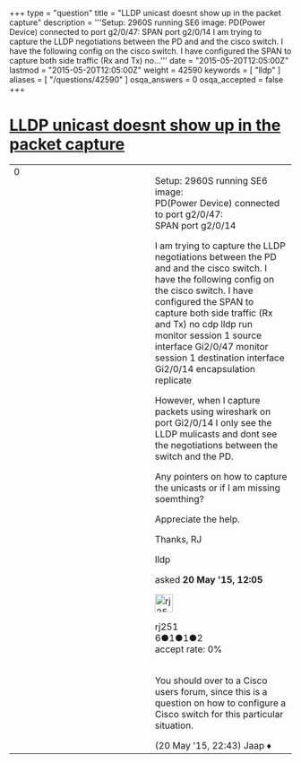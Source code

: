 +++
type = "question"
title = "LLDP unicast doesnt show up in the packet capture"
description = '''Setup: 2960S running SE6 image:  PD(Power Device) connected to port g2/0/47: SPAN port g2/0/14 I am trying to capture the LLDP negotiations between the PD and and the cisco switch. I have the following config on the cisco switch. I have configured the SPAN to capture both side traffic (Rx and Tx) no...'''
date = "2015-05-20T12:05:00Z"
lastmod = "2015-05-20T12:05:00Z"
weight = 42590
keywords = [ "lldp" ]
aliases = [ "/questions/42590" ]
osqa_answers = 0
osqa_accepted = false
+++

<div class="headNormal">

# [LLDP unicast doesnt show up in the packet capture](/questions/42590/lldp-unicast-doesnt-show-up-in-the-packet-capture)

</div>

<div id="main-body">

<div id="askform">

<table id="question-table" style="width:100%;"><colgroup><col style="width: 50%" /><col style="width: 50%" /></colgroup><tbody><tr class="odd"><td style="width: 30px; vertical-align: top"><div class="vote-buttons"><div id="post-42590-score" class="post-score" title="current number of votes">0</div><div id="favorite-count" class="favorite-count"></div></div></td><td><div id="item-right"><div class="question-body"><p>Setup: 2960S running SE6 image:<br />
PD(Power Device) connected to port g2/0/47:<br />
SPAN port g2/0/14</p><p>I am trying to capture the LLDP negotiations between the PD and and the cisco switch. I have the following config on the cisco switch. I have configured the SPAN to capture both side traffic (Rx and Tx) no cdp lldp run monitor session 1 source interface Gi2/0/47 monitor session 1 destination interface Gi2/0/14 encapsulation replicate</p><p>However, when I capture packets using wireshark on port Gi2/0/14 I only see the LLDP mulicasts and dont see the negotiations between the switch and the PD.</p><p>Any pointers on how to capture the unicasts or if I am missing soemthing?</p><p>Appreciate the help.</p><p>Thanks, RJ</p></div><div id="question-tags" class="tags-container tags">lldp</div><div id="question-controls" class="post-controls"></div><div class="post-update-info-container"><div class="post-update-info post-update-info-user"><p>asked <strong>20 May '15, 12:05</strong></p><img src="https://secure.gravatar.com/avatar/f3baec8dcc041b95ecf9ea6207a77d5f?s=32&amp;d=identicon&amp;r=g" class="gravatar" width="32" height="32" alt="rj251&#39;s gravatar image" /><p>rj251<br />
<span class="score" title="6 reputation points">6</span><span title="1 badges"><span class="badge1">●</span><span class="badgecount">1</span></span><span title="1 badges"><span class="silver">●</span><span class="badgecount">1</span></span><span title="2 badges"><span class="bronze">●</span><span class="badgecount">2</span></span><br />
<span class="accept_rate" title="Rate of the user&#39;s accepted answers">accept rate:</span> <span title="rj251 has no accepted answers">0%</span> </br></br></p></div></div><div id="comments-container-42590" class="comments-container"><span id="42595"></span><div id="comment-42595" class="comment"><div id="post-42595-score" class="comment-score"></div><div class="comment-text"><p>You should over to a Cisco users forum, since this is a question on how to configure a Cisco switch for this particular situation.</p></div><div id="comment-42595-info" class="comment-info"><span class="comment-age">(20 May '15, 22:43)</span> Jaap ♦</div></div></div><div id="comment-tools-42590" class="comment-tools"></div><div class="clear"></div><div id="comment-42590-form-container" class="comment-form-container"></div><div class="clear"></div></div></td></tr></tbody></table>

</div>

</div>

